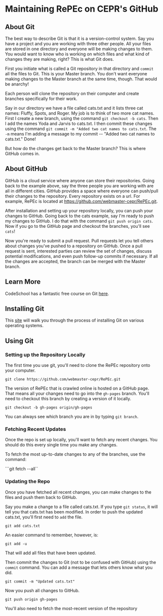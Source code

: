# Maintaining RePEc on CEPR's GitHub

## About Git

The best way to describe Git is that it is a version-control system. Say you have a project and you are working with three other people. All your files are stored in one directory and everyone will be making changes to them. You would want to know who is working on which files and what kind of changes they are making, right? This is what Git does.

First you initiate what is called a Git repository in that directory and `commit` all the files to Git. This is your Master branch. You don't want everyone making changes to the Master branch at the same time, though. That would be anarchy!

Each person will clone the repository on their computer and create branches specifically for their work.

Say in our directory we have a file called cats.txt and it lists three cat names: Fluffy, Spots, and Roger. My job is to think of two more cat names. First I create a new branch, using the command `git checkout -b cats`. Then I add the names Yoda and Jarvis to cats.txt. I then commit these changes using the command `git commit -m "Added two cat names to cats.txt`. The `-m` means I'm adding a message to my commit -- "Added two cat names to cats.txt." Done!

But how do the changes get back to the Master branch? This is where GitHub comes in.

## About GitHub

GitHub is a cloud service where anyone can store their repositories. Going back to the example above, say the three people you are working with are all in different cities. GitHub provides a space where everyone can push/pull their changes to the repository. Every repository exists on a url. For example, RePEc
is located at https://github.com/webmaster-cepr/RePEc.git.

After installation and setting up your repository locally, you can push your changes to GitHub. Going back to the cats example, say I'm ready to push my changes to GitHub. I do that with the command `git push origin cats`. Now if you go to the GitHub page and checkout the branches, you'll see `cats`!

Now you're ready to submit a pull request. Pull requests let you tell others about changes you've pushed to a repository on GitHub. Once a pull request is sent, interested parties can review the set of changes, discuss potential modifications, and even push follow-up commits if necessary. If all the changes are accepted, the branch can be merged with the Master branch.

## Learn More

CodeSchool has a fantastic free course on Git [here](https://www.codeschool.com/courses/try-git).

## Installing Git

This [site](https://confluence.atlassian.com/bitbucket/set-up-git-744723531.html) will walk you through the process of installing Git on various operating systems.

## Using Git

### Setting up the Repository Locally

The first time you use git, you'll need to clone the RePEc repository onto your computer.

```git clone https://github.com/webmaster-cepr/RePEc.git```

The version of RePEc that is crawled online is hosted on a GitHub page. That means all your changes need to go into the `gh-pages` branch. You'll need to checkout this branch by creating a version of it locally.

```git checkout -b gh-pages origin/gh-pages```

You can always see which branch you are in by typing `git branch`.

### Fetching Recent Updates

Once the repo is set up locally, you'll want to fetch any recent changes. You should do this every single time you make any changes.

To fetch the most up-to-date changes to any of the branches, use the command:

```git fetch --all``

### Updating the Repo

Once you have fetched all recent changes, you can make changes to the files and push them back to GitHub.

Say you make a change to a file called cats.txt. If you type `git status`, it will tell you that cats.txt has been modified. In order to push the updated cats.txt, you'll first need to `add` the file.

```git add cats.txt```

An easier command to remember, however, is:

```git add -u```

That will add all files that have been updated.

Then commit the changes to Git (not to be confused with GitHub) using the `commit` command. You can add a message that lets others know what you did.

```git commit -m "Updated cats.txt"```

Now you push all changes to GitHub.

```git push origin gh-pages```

You'll also need to fetch the most-recent version of the repository

